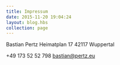 ```yaml
---
title: Impressum
date: 2015-11-20 19:04:24
layout: blog.hbs
collection: page
---
```


Bastian Pertz
Heimatplan 17
42117 Wuppertal

+49 173 52 52 798
bastian@pertz.eu
